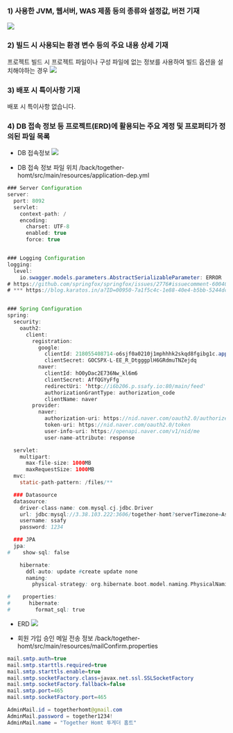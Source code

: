 ### 1) 사용한 JVM, 웹서버, WAS 제품 등의 종류와 설정값, 버전 기재

![](C:\Users\SSAFY\Documents\S06P12B206\exec\Build%20&%20Distribute\assets\버전%20기재.PNG)

### 2) 빌드 시 사용되는 환경 변수 등의 주요 내용 상세 기재

프로젝트 빌드 시 프로젝트 파일이나 구성 파일에 없는 정보를 사용하여 빌드 옵션을 설치해야하는 경우
![](C:\Users\SSAFY\AppData\Roaming\marktext\images\2022-02-20-16-25-22-image.png)

### 3) 배포 시 특이사항 기재

배포 시 특이사항 없습니다. 

### 4) DB 접속 정보 등 프로젝트(ERD)에 활용되는 주요 계정 및 프로퍼티가 정의된 파일 목록

- DB 접속정보
  ![](C:\Users\SSAFY\Documents\S06P12B206\exec\Build%20&%20Distribute\assets\DB%20접속정보.PNG)

- DB 접속 정보 파일 위치 
  /back/together-homt/src/main/resources/application-dep.yml

```java
### Server Configuration
server:
  port: 8092
  servlet:
    context-path: /
    encoding:
      charset: UTF-8
      enabled: true
      force: true


### Logging Configuration
logging:
  level:
    io.swagger.models.parameters.AbstractSerializableParameter: ERROR
# https://github.com/springfox/springfox/issues/2776#issuecomment-600405932
# *** https://blog.karatos.in/a?ID=00950-7a1f5c4c-1e88-40e4-b5bb-5244dc110e2f


### Spring Configuration
spring:
  security:
    oauth2:
      client:
        registration:
          google:
            clientId: 218055408714-o6sjf0a0210j1mphhhk2skqd8fgibg1c.apps.googleusercontent.com
            clientSecret: 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
          naver:
            clientId: hO0yDac2E736Nw_kl6m6
            clientSecret: AffQGYyFfg
            redirectUri: 'http://i6b206.p.ssafy.io:80/main/feed'
            authorizationGrantType: authorization_code
            clientName: naver
        provider:
          naver:
            authorization-uri: https://nid.naver.com/oauth2.0/authorize
            token-uri: https://nid.naver.com/oauth2.0/token
            user-info-uri: https://openapi.naver.com/v1/nid/me
            user-name-attribute: response

  servlet:
    multipart:
      max-file-size: 1000MB
      maxRequestSize: 1000MB
  mvc:
    static-path-pattern: /files/**

  ### Datasource
  datasource:
    driver-class-name: com.mysql.cj.jdbc.Driver
    url: jdbc:mysql://3.38.103.222:3606/together-homt?serverTimezone=Asia/Seoul
    username: ssafy
    password: 1234

  ### JPA
  jpa:
#    show-sql: false

    hibernate:
      ddl-auto: update #create update none
      naming:
        physical-strategy: org.hibernate.boot.model.naming.PhysicalNamingStrategyStandardImpl

#    properties:
#      hibernate:
#        format_sql: true
```

- ERD
  ![](C:\Users\SSAFY\Documents\S06P12B206\exec\Build%20&%20Distribute\assets\erd.png)

- 회원 가입 승인 메일 전송 정보
  /back/together-homt/src/main/resources/mailConfirm.properties

```java
mail.smtp.auth=true
mail.smtp.starttls.required=true
mail.smtp.starttls.enable=true
mail.smtp.socketFactory.class=javax.net.ssl.SSLSocketFactory
mail.smtp.socketFactory.fallback=false
mail.smtp.port=465
mail.smtp.socketFactory.port=465

AdminMail.id = togetherhomt@gmail.com
AdminMail.password = together1234!
AdminMail.name = "Together Homt 투게더 홈트"
```
